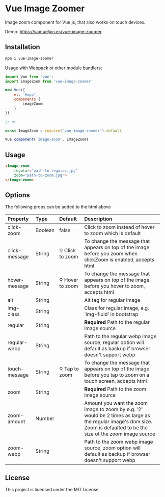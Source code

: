 # Vue Image Zoomer

Image zoom component for Vue.js, that also works on touch devices.

Demo: https://samueljon.es/vue-image-zoomer

## Installation

```sh
npm i vue-image-zoomer
```

Usage with Webpack or other module bundlers:

```js
import Vue from 'vue';
import imageZoom from 'vue-image-zoomer'

new Vue({
    el: '#app',
    components:{
    	imageZoom
    }
})

// or

const ImageZoom = require('vue-image-zoomer').default

Vue.component('image-zoom', ImageZoom)
```

## Usage

```html
<image-zoom 
	regular="path-to-regular.jpg" 
	zoom="path-to-zoom.jpg">				
</image-zoom>
```

## Options

The following props can be added to the html above

| Property                    | Type    | Default | Description|
|:----------------------------|:--------|:--------|:--------------------------------------------------------------------------------------------------------------------------------------------------------------------------------------------------------------------------------------------------------------------------------------|
| click-zoom            | Boolean | false   | Click to zoom instead of hover to zoom which is default|
| click-message            | String | <span class="vue-hover-zoom-icon">&#9906;</span> Click to zoom   | To change the message that appears on top of the image before you zoom when clickZoom is enabled, accepts html|
| hover-message            | String | <span class="vue-hover-zoom-icon">&#9906;</span> Hover to zoom   | To change the message that appears on top of the image before you hover to zoom, accepts html|
| alt            | String |    | Alt tag for regular image|
| img-class            | String |    | Class for regular image, e.g. 'img-fluid' in bootstrap|
| regular            | String |    | **Required** Path to the regular image source|
| regular-webp            | String |    | Path to the regular webp image source, regular option will default as backup if browser doesn't support webp|
| touch-message            | String | <span class="vue-hover-zoom-icon">&#9906;</span> Tap to zoom   | To change the message that appears on top of the image before you tap to zoom on a touch screen, accepts html|
| zoom            | String |    | **Required** Path to the zoom image source|
| zoom-amount            | Number |    | Amount you want the zoom image to zoom by e.g. '2' would be 2 times as large as the regular image's dom size. Zoom is defaulted to be the size of the zoom image source|
| zoom-webp            | String |    | Path to the zoom webp image source, zoom option will default as backup if browser doesn't support webp|

## License

This project is licensed under the MIT License                                                                                                                             